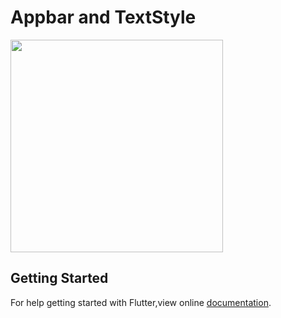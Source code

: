 # Appbar and TextStyle

<img src = "https://user-images.githubusercontent.com/40803579/55150702-e74bb500-5176-11e9-8ae1-e1d1d65dc9b9.png" width = "340">

## Getting Started
For help getting started with Flutter,view online [documentation](https://flutter.dev).
